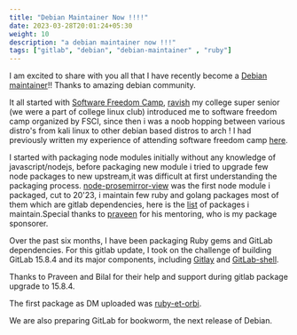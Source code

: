 ```yaml
---
title: "Debian Maintainer Now !!!!"
date: 2023-03-28T20:01:24+05:30
weight: 10
description: "a debian maintainer now !!!"
tags: ["gitlab", "debian", "debian-maintainer" , "ruby"]
---
```



I am excited to share with you all that I have recently become a [Debian maintainer](https://nm.debian.org/process/1173/)!!
Thanks to amazing debian community.

It all started with [Software Freedom Camp](https://camp.fsci.in), [ravish](https://ravish0007.github.io/) my college super senior (we were a part of college linux club) introduced me to software freedom camp organized by FSCI, since then i was a noob hopping between various distro's from kali linux to other debian based distros to arch !
I had previously written my experience of attending software freedom camp [here](https://vinay-keshava.gitlab.io/posts/softwarefreedomcamp2021snikket/).

I started with packaging node modules initially without any knowledge of javascript/nodejs, before packaging new module i tried to upgrade few node packages to new upstream,it was difficult at first understanding the packaging process. [node-prosemirror-view](https://tracker.debian.org/pkg/node-prosemirror-view) was the first node module i packaged, cut to 20'23, i maintain few ruby and golang packages most of them which are gitlab dependencies, here is the [list](https://qa.debian.org/developer.php?login=vinaykeshava@disroot.org) of packages i maintain.Special  thanks to [praveen](https://social.masto.host/@praveen) for his mentoring, who is my package sponsorer.
 
 
Over the past six months, I have been  packaging Ruby gems and GitLab dependencies. For this gitlab update, I took on the challenge of building GitLab 15.8.4 and its major components, including [Gitlay](https://salsa.debian.org/go-team/packages/gitaly/-/tree/upstream/15.8.4+dfsg1) and [GitLab-shell](https://salsa.debian.org/go-team/packages/gitlab-shell/-/tree/upstream/14.15.0). 

Thanks to Praveen and Bilal for their help and support during gitlab package upgrade to 15.8.4.

The first package as DM uploaded was [ruby-et-orbi](https://salsa.debian.org/ruby-team/ruby-et-orbi/-/tree/debian/1.2.7-1).

We are also preparing GitLab for bookworm, the next release of Debian. 
 
 


